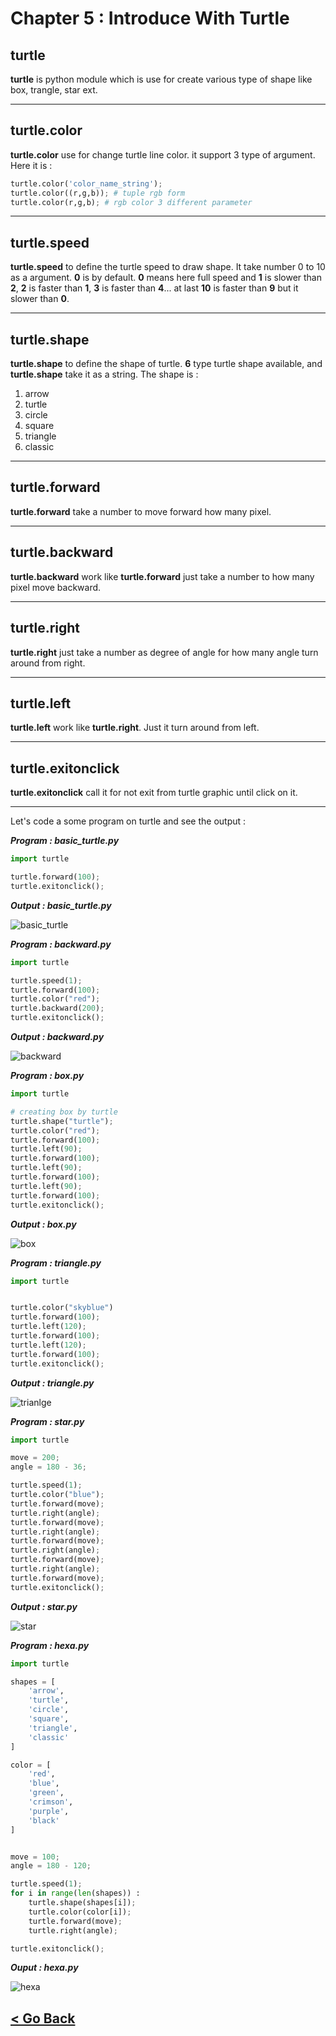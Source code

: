 Chapter 5 : Introduce With Turtle
==================================

## **turtle**
**turtle** is python module which is use for create various type of shape like box, trangle, star ext. 

<hr>

## **turtle.color**
**turtle.color** use for change turtle line color. it support 3 type of argument. Here it is : 

```python
turtle.color('color_name_string');
turtle.color((r,g,b)); # tuple rgb form
turtle.color(r,g,b); # rgb color 3 different parameter
```

<hr>

## **turtle.speed**
**turtle.speed** to define the turtle speed to draw shape. It take number 0 to 10 as a argument. **0** is by default. **0** means here full speed and **1** is slower than **2**, **2** is faster than **1**, **3** is faster than **4**... at last **10** is faster than **9** but it slower than **0**.

<hr>

## **turtle.shape**
**turtle.shape** to define the shape of turtle. **6** type turtle shape available, and **turtle.shape** take it as a string. The shape is : 
1. arrow
1. turtle
1. circle
1. square
1. triangle
1. classic

<hr>

## **turtle.forward**
**turtle.forward** take a number to move forward how many pixel. 

<hr>

## **turtle.backward**
**turtle.backward** work like **turtle.forward** just take a number to how many pixel move backward.

<hr>

## **turtle.right**
**turtle.right** just take a number as degree of angle for how many angle turn around from right. 

<hr>

## **turtle.left**
**turtle.left** work like **turtle.right**. Just it turn around from left. 

<hr>

## **turtle.exitonclick**
**turtle.exitonclick** call it for not exit from turtle graphic until click on it. 


<hr>

Let's code a some program on turtle and see the output : 

***Program : basic_turtle.py***
```python
import turtle

turtle.forward(100);
turtle.exitonclick();
```

***Output : basic_turtle.py***

![basic_turtle](./../../asset/turtle/basic_turtle.png)


***Program : backward.py***
```python
import turtle

turtle.speed(1);
turtle.forward(100);
turtle.color("red");
turtle.backward(200);
turtle.exitonclick();
```

***Output : backward.py***

![backward](./../../asset/turtle/backword.png)

***Program : box.py***
```python
import turtle

# creating box by turtle
turtle.shape("turtle");
turtle.color("red");
turtle.forward(100);
turtle.left(90);
turtle.forward(100);
turtle.left(90);
turtle.forward(100);
turtle.left(90);
turtle.forward(100);
turtle.exitonclick();
```

***Output : box.py***

![box](./../../asset/turtle/box.png)

***Program : triangle.py***
```python
import turtle


turtle.color("skyblue")
turtle.forward(100);
turtle.left(120);
turtle.forward(100);
turtle.left(120);
turtle.forward(100);
turtle.exitonclick();
```

***Output : triangle.py***

![trianlge](./../../asset/turtle/triangle.png)

***Program : star.py***
```python
import turtle

move = 200;
angle = 180 - 36;

turtle.speed(1);
turtle.color("blue");
turtle.forward(move);
turtle.right(angle);
turtle.forward(move);
turtle.right(angle);
turtle.forward(move);
turtle.right(angle);
turtle.forward(move);
turtle.right(angle);
turtle.forward(move);
turtle.exitonclick();
```

***Output : star.py***

![star](./../../asset/turtle/star.png)


***Program : hexa.py***
```python
import turtle

shapes = [
    'arrow',
    'turtle',
    'circle',
    'square',
    'triangle',
    'classic'
]

color = [
    'red',
    'blue',
    'green',
    'crimson',
    'purple',
    'black'
]


move = 100;
angle = 180 - 120;

turtle.speed(1);
for i in range(len(shapes)) : 
    turtle.shape(shapes[i]);
    turtle.color(color[i]);
    turtle.forward(move);
    turtle.right(angle);

turtle.exitonclick();
```

***Ouput : hexa.py***

![hexa](./../../asset/turtle/hexa.png)


[< Go Back](./../part_1.md)
---------------------------